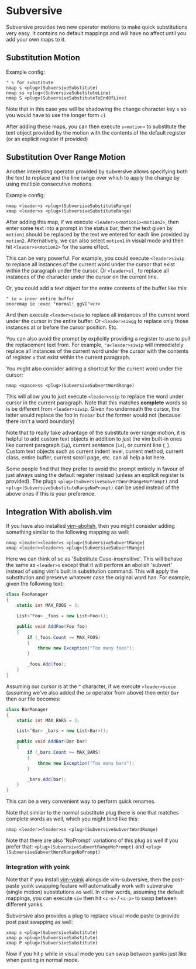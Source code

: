
# Subversive

Subversive provides two new operator motions to make quick substitutions very easy.  It contains no default mappings and will have no affect until you add your own maps to it.

## Substitution Motion

Example config:

```viml
" s for substitute
nmap s <plug>(SubversiveSubstitute)
nmap ss <plug>(SubversiveSubstituteLine)
nmap S <plug>(SubversiveSubstituteToEndOfLine)
```

Note that in this case you will be shadowing the change character key `s` so you would have to use the longer form `cl`

After adding these maps, you can then execute `s<motion>` to substitute the text object provided by the motion with the contents of the default register (or an explicit register if provided)

## Substitution Over Range Motion

Another interesting operator provided by subversive allows specifying both the text to replace and the line range over which to apply the change by using multiple consecutive motions.

Example config:

```viml
nmap <leader>s <plug>(SubversiveSubstituteRange)
xmap <leader>s <plug>(SubversiveSubstituteRange)
```

After adding this map, if we execute `<leader>s<motion1><motion2>`, then enter some text into a prompt in the status bar, then the text given by `motion1` should be replaced by the text we entered for each line provided by `motion2`.  Alternatively, we can also select `motion1` in visual mode and then hit `<leader>s<motion2>` for the same effect.

This can be very powerful. For example, you could execute `<leader>siwip` to replace all instances of the current word under the cursor that exist within the paragraph under the cursor.  Or `<leader>sl_` to replace all instances of the character under the cursor on the current line.

Or, you could add a text object for the entire contents of the buffer like this:

```viml
" ie = inner entire buffer
onoremap ie :exec "normal! ggVG"<cr>
```

And then execute `<leader>siwie` to replace all instances of the current word under the cursor in the entire buffer.  Or `<leader>siwgg` to replace only those instances at or before the cursor position.  Etc.

You can also avoid the prompt by explicitly providing a register to use to pull the replacement text from.  For example, `"a<leader>siwip` will immediately replace all instances of the current word under the cursor with the contents of register `a` that exist within the current paragraph.

You might also consider adding a shortcut for the current word under the cursor:

```viml
nmap <space>ss <plug>(SubversiveSubvertWordRange)
```

This will allow you to just execute `<leader>ssip` to replace the word under cursor in the current paragraph.  Note that this matches **complete** words so is be different from `<leader>siwip`.  Given `foo` underneath the cursor, the latter would replace the foo in `foobar` but the former would not (because there isn't a word boundary)

Note that to really take advantage of the substitute over range motion, it is helpful to add custom text objects in addition to just the vim built-in ones like current paragraph (`ip`), current sentence (`is`), or current line (`_`).  Custom text objects such as current indent level, current method, current class, entire buffer, current scroll page, etc. can all help a lot here.

Some people find that they prefer to avoid the prompt entirely in favour of just always using the default register instead (unless an explicit register is provided).  The plugs `<plug>(SubversiveSubvertWordRangeNoPrompt)` and `<plug>(SubversiveSubstituteRangeNoPrompt)` can be used instead of the above ones if this is your preference.

## Integration With abolish.vim

If you have also installed [vim-abolish](https://github.com/tpope/vim-abolish), then you might consider adding something similar to the following mapping as well:

```viml
nmap <leader><leader>s <plug>(SubversiveSubvertRange)
xmap <leader><leader>s <plug>(SubversiveSubvertRange)
```

Here we can think of sc as 'Substitute Case-insensitive'.  This will behave the same as `<leader>s` except that it will perform an abolish 'subvert' instead of using vim's built in substitution command.  This will apply the substitution and preserve whatever case the original word has.  For example, given the following text:

```csharp
class FooManager
{
    static int MAX_FOOS = 3;

    List<^Foo> _foos = new List<Foo>();

    public void AddFoo(Foo foo)
    {
        if (_foos.Count >= MAX_FOOS)
        {
            throw new Exception("Too many foos");
        }

        _foos.Add(foo);
    }
}
```

Assuming our cursor is at the `^` character, if we execute `<leader>sceie` (assuming we've also added the `ie` operator from above) then enter `Bar` then our file becomes:

```csharp
class BarManager
{
    static int MAX_BARS = 3;

    List<^Bar> _bars = new List<Bar>();

    public void AddBar(Bar bar)
    {
        if (_bars.Count >= MAX_BARS)
        {
            throw new Exception("Too many bars");
        }

        _bars.Add(bar);
    }
}
```

This can be a very convenient way to perform quick renames.

Note that similar to the normal substitute plug there is one that matches complete words as well, which you might bind like this:

```viml
nmap <leader><leader>ss <plug>(SubversiveSubvertWordRange)
```

Note that there are also 'NoPrompt' variations of this plug as well if you prefer that: `<plug>(SubversiveSubvertRangeNoPrompt)` and `<plug>(SubversiveSubvertWordRangeNoPrompt)`

### Integration with yoink

Note that if you install [vim-yoink](https://github.com/svermeulen/vim-yoink) alongside vim-subversive, then the post-paste yoink swapping feature will automatically work with subversive (single motion) substitutions as well.  In other words, assuming the default mappings, you can execute `siw` then hit `<c-n>` / `<c-p>` to swap between different yanks.

Subversive also provides a plug to replace visual mode paste to provide post past swapping as well:

```viml
xmap s <plug>(SubversiveSubstitute)
xmap p <plug>(SubversiveSubstitute)
xmap P <plug>(SubversiveSubstitute)
```

Now if you hit `p` while in visual mode you can swap between yanks just like when pasting in normal mode.

